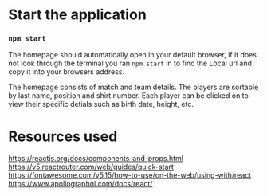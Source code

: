 # Start the application
### `npm start`

The homepage should automatically open in your default browser, if it does not look through the terminal you ran `npm start` in to find the Local url and copy it into your browsers address.

The homepage consists of match and team details. The players are sortable by last name, position and shirt number. Each player can be clicked on to view their specific detials such as birth date, height, etc.

# Resources used
https://reactjs.org/docs/components-and-props.html
https://v5.reactrouter.com/web/guides/quick-start
https://fontawesome.com/v5.15/how-to-use/on-the-web/using-with/react
https://www.apollographql.com/docs/react/